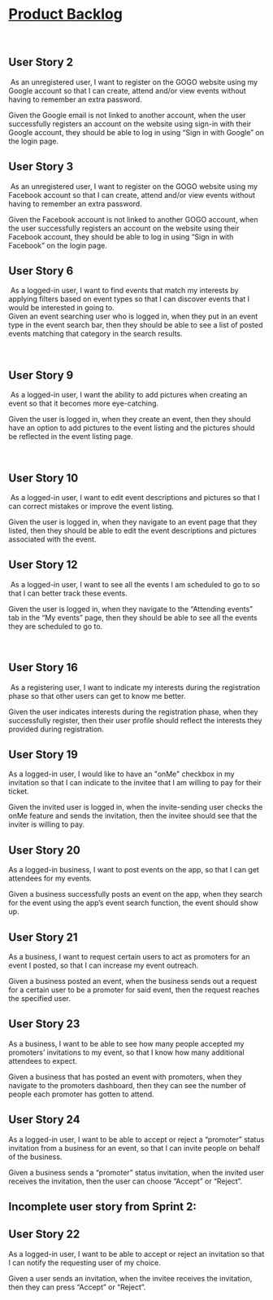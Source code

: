 # [Product Backlog](https://cscc01y2023.atlassian.net/jira/software/projects/CGP/boards/1)
​
## User Story 2
​
As an unregistered user, I want to register on the GOGO website using my Google account so that I can create, attend and/or view events without having to remember an extra password.

Given the Google email is not linked to another account, when the user successfully registers an account on the website using sign-in with their Google account, they should be able to log in using “Sign in with Google” on the login page.
​

## User Story 3
​
As an unregistered user, I want to register on the GOGO website using my Facebook account so that I can create, attend and/or view events without having to remember an extra password.

Given the Facebook account is not linked to another GOGO account, when the user successfully registers an account on the website using their Facebook account, they should be able to log in using “Sign in with Facebook” on the login page.
​

## User Story 6
​
As a logged-in user, I want to find events that match my interests by applying filters based on event types so that I can discover events that I would be interested in going to.   
​
Given an event searching user who is logged in, when they put in an event type in the event search bar, then they should be able to see a list of posted events matching that category in the search results.

​
## User Story 9
​
As a logged-in user, I want the ability to add pictures when creating an event so that it becomes more eye-catching.

Given the user is logged in, when they create an event, then​ they should have an option to add pictures to the event listing and the pictures should be reflected in the event listing page.

​
## User Story 10
​
As a logged-in user, I want to edit event descriptions and pictures so that I can correct mistakes or improve the event listing.

Given the user is logged in, when they navigate to an event page that they listed, then​ they should be able to edit the event descriptions and pictures associated with the event.
​
## User Story 12
​
As a logged-in user, I want to see all the events I am scheduled to go to so that I can better track these events.

Given the user is logged in, when they navigate to the “Attending events” tab in the “My events” page, then they should be able to see all the events they are scheduled to go to.

​
## User Story 16
​
As a registering user, I want to indicate my interests during the registration phase so that other users can get to know me better.

Given the user indicates interests during the registration phase, when they successfully register, then their user profile should reflect the interests they provided during registration.


## User Story 19

As a logged-in user, I would like to have an "onMe" checkbox in my invitation so that I can indicate to the invitee that I am willing to pay for their ticket.

Given the invited user is logged in, when the invite-sending user checks the onMe feature and sends the invitation, then the invitee should see that the inviter is willing to pay.


## User Story 20

As a logged-in business, I want to post events on the app, so that I can get attendees for my events.

Given a business successfully posts an event on the app, when they search for the event using the app’s event search function, the event should show up.


## User Story 21

As a business, I want to request certain users to act as promoters for an event I posted, so that I can increase my event outreach.

Given a business posted an event, when the business sends out a request for a certain user to be a promoter for said event, then the request reaches the specified user.


## User Story 23

As a business, I want to be able to see how many people accepted my promoters’ invitations to my event, so that I know how many additional attendees to expect.

Given a business that has posted an event with promoters, when they navigate to the promoters dashboard, then they can see the number of people each promoter has gotten to attend.


## User Story 24

As a logged-in user, I want to be able to accept or reject a “promoter” status invitation from a business for an event, so that I can invite people on behalf of the business.

Given a business sends a “promoter” status invitation, when the invited user receives the invitation, then the user can choose “Accept” or “Reject”.

## Incomplete user story from Sprint 2:
## User Story 22

As a logged-in user, I want to be able to accept or reject an invitation so that I can notify the requesting user of my choice.

Given a user sends an invitation, when the invitee receives the invitation, then they can press “Accept” or “Reject”.